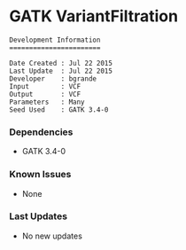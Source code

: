 # GATK VariantFiltration

```
Development Information
=======================

Date Created : Jul 22 2015
Last Update  : Jul 22 2015
Developer    : bgrande
Input        : VCF
Output       : VCF
Parameters   : Many
Seed Used    : GATK 3.4-0
```

### Dependencies

- GATK 3.4-0

### Known Issues

- None

### Last Updates

- No new updates
